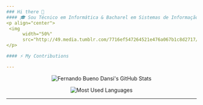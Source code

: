 ```yaml
---
### Hi there 👋
#### 🎓 Sou Técnico em Informática & Bacharel em Sistemas de Informação pelo Instituto Federal de Educação, Ciência e Tecnologia do Espírito Santo - IFES.
<p align="center">
 <img 
      width="50%" 
      src="http://49.media.tumblr.com/7716ef547264521e476a067b1c8d2717/tumblr_mevr65Tt1i1s0odt8o1_500.gif" />
</p>

#### ⚡ My Contributions

---
```

<div align="center">

![Fernando Bueno Dansi's GitHub Stats](https://github-readme-stats.vercel.app/api?username=fernandobdansi&show_icons=true&count_private=true&theme=dark)
 
</div>
<div align="center">
 
![Most Used Languages](https://github-readme-stats.vercel.app/api/top-langs/?username=fernandobdansi&hide=html&layout=compact&langs_count=8&theme=dark)

</div>

---
